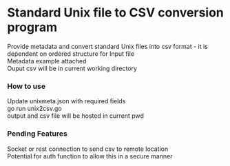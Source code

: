 # Standard Unix file to CSV conversion program 

Provide metadata and convert standard Unix files into csv format - it is dependent on ordered structure for Input file  
Metadata example attached  
Ouput csv will be in current working directory    

### How to use  
Update unixmeta.json with required fields  
go run unix2csv.go  
output and csv file will be hosted in current pwd  
 
### Pending Features   
Socket or rest connection to send csv to remote location  
Potential for auth function to allow this in a secure manner  

